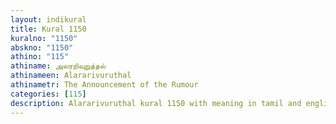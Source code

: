 ```yaml
---
layout: indikural
title: Kural 1150
kuralno: "1150"
abskno: "1150"
athino: "115"
athiname: அலரறிவுறுத்தல்
athinameen: Alararivuruthal
athinametr: The Announcement of the Rumour
categories: [115]
description: Alararivuruthal kural 1150 with meaning in tamil and english 
---
```


